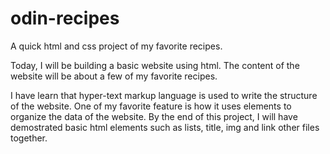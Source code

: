 # odin-recipes
A quick html and css project of my favorite recipes.

Today, I will be building a basic website using html. 
The content of the website will be about a few of my favorite recipes.

I have learn that hyper-text markup language is used to write the structure of the website. 
One of my favorite feature is how it uses elements to organize the data of the website.
By the end of this project, I will have demostrated basic html elements such as lists, title, img and link other files together. 
